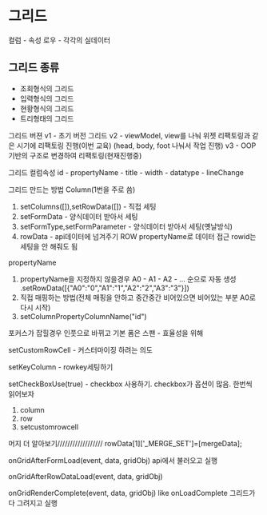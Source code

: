 그리드
===

컬럼 - 속성
로우 - 각각의 실데이터

그리드 종류
---

* 조회형식의 그리드
* 입력형식의 그리드
* 현황형식의 그리드
* 트리형태의 그리드

 그리드 버젼
 v1 - 초기 버전 그리드
 v2 - viewModel, view를 나눠 위젯 리팩토링과 같은 시기에 리팩토링 진행(이번 교육)
      (head, body, foot 나눠서 작업 진행)
 v3 - OOP기반의 구조로 변경하여 리팩토링(현재진행중)

그리드 컬럼속성
id - propertyName - title - width - datatype - lineChange

그리드 만드는 방법
Column(1번을 주로 씀)
1. setColumns([]),setRowData([]) - 직접 세팅
2. setFormData - 양식데이터 받아서 세팅
3. setFormType,setFormParameter - 양식데이터 받아서 세팅(옛날방식)
4. rowData - api데이터에 넘겨주기
ROW
propertyName로 데이터 접근
rowid는 세팅을 안 해줘도 됨

propertyName
1. propertyName을 지정하지 않을경우
A0 - A1 - A2 - ... 순으로 자동 생성
.setRowData([{"A0":"0","A1":"1","A2":"2","A3":"3"}])
2. 직접 매핑하는 방법(전체 매핑을 안하고 중간중간 비어있으면
                        비어있는 부분 A0로 다시 시작)
3. setColumnPropertyColumnName("id")

포커스가 잡힐경우 인풋으로 바뀌고 기본 폼은 스팬 - 효율성을 위해

setCustomRowCell - 커스터마이징 하려는 의도

setKeyColumn - rowkey세팅하기

setCheckBoxUse(true) - checkbox 사용하기.
checkbox가 옵션이 많음. 한번씩 읽어보자

1. column
2. row
3. setcustomrowcell

머지 더 알아보기//////////////////
rowData[1]['_MERGE_SET']=[mergeData];


onGridAfterFormLoad(event, data, gridObj)
api에서 불러오고 실행

onGridAfterRowDataLoad(event, data, gridObj)

onGridRenderComplete(event, data, gridObj)
like onLoadComplete 그리드가 다 그려지고 실행